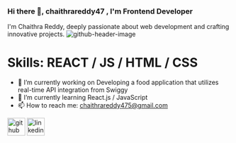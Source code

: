 
### Hi there 👋, chaithrareddy47 , I'm Frontend Developer

I'm Chaithra Reddy, deeply passionate about web development and crafting innovative projects.
![github-header-image](https://github.com/chaithrareddy47/chaithrareddy47/assets/142560987/97e4cd1d-5e7d-4633-814d-1da72b727dae)


# Skills: REACT / JS / HTML / CSS

- 🔭 I’m currently working on Developing a food application that utilizes real-time API integration from Swiggy 
- 🌱 I’m currently learning React.js / JavaScript 
- 📫 How to reach me: chaithrareddy475@gmail.com 


[<img src='https://cdn.jsdelivr.net/npm/simple-icons@3.0.1/icons/github.svg' alt='github' height='40'>](https://github.com/https://github.com/chaithrareddy47)  [<img src='https://cdn.jsdelivr.net/npm/simple-icons@3.0.1/icons/linkedin.svg' alt='linkedin' height='40' color="blue">](https://www.linkedin.com/in/https://www.linkedin.com/in/chaithra-reddy-097445278//)  









